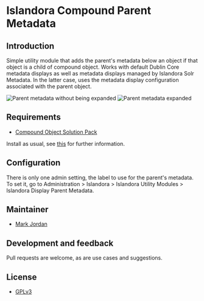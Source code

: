 # Islandora Compound Parent Metadata

## Introduction

Simple utility module that adds the parent's metadata below an object if that object is a child of compound object. Works with default Dublin Core metadata displays as well as metadata displays managed by Islandora Solr Metadata. In the latter case, uses the metadata display configuration associated with the parent object.

![Parent metadata without being expanded](https://dl.dropboxusercontent.com/u/1015702/linked_to/ISLANDORA-1718/ISLANDORA-1718-1.png)
![Parent metadata expanded](https://dl.dropboxusercontent.com/u/1015702/linked_to/ISLANDORA-1718/ISLANDORA-1718-3.png)

## Requirements

* [Compound Object Solution Pack](https://github.com/Islandora/islandora_solution_pack_compound)

Install as usual, see [this](https://drupal.org/documentation/install/modules-themes/modules-7) for further information.

## Configuration

There is only one admin setting, the label to use for the parent's metadata. To set it, go to Administration > Islandora > Islandora Utility Modules > Islandora Display Parent Metadata.

## Maintainer

* [Mark Jordan](https://github.com/mjordan)

## Development and feedback

Pull requests are welcome, as are use cases and suggestions.

## License

* [GPLv3](http://www.gnu.org/licenses/gpl-3.0.txt)
